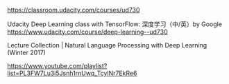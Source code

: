 


https://classroom.udacity.com/courses/ud730


Udacity Deep Learning class with TensorFlow:
深度学习（中/英）by Google
https://www.udacity.com/course/deep-learning--ud730



Lecture Collection | Natural Language Processing with Deep Learning (Winter 2017)

https://www.youtube.com/playlist?list=PL3FW7Lu3i5Jsnh1rnUwq_TcylNr7EkRe6